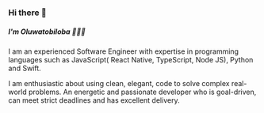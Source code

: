 ### Hi there 👋

##### I'm Oluwatobiloba 👋🏾‍💻

I am an experienced Software Engineer with expertise in programming languages such as JavaScript( React Native, TypeScript, Node JS), Python and Swift.

I am enthusiastic about using clean, elegant, code to solve complex real-world problems. An energetic and passionate developer who is goal-driven, can meet strict deadlines and has excellent delivery.
